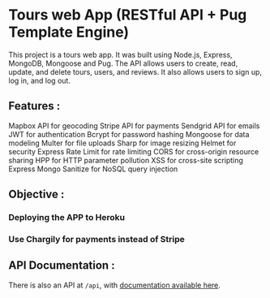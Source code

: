 # Tours web App (RESTful API + Pug Template Engine)

This project is a tours web app. It was built using Node.js, Express, MongoDB, Mongoose and Pug. The API allows users to create, read, update, and delete tours, users, and reviews. It also allows users to sign up, log in, and log out.

## Features :

Mapbox API for geocoding
Stripe API for payments
Sendgrid API for emails
JWT for authentication
Bcrypt for password hashing
Mongoose for data modeling
Multer for file uploads
Sharp for image resizing
Helmet for security
Express Rate Limit for rate limiting
CORS for cross-origin resource sharing
HPP for HTTP parameter pollution
XSS for cross-site scripting
Express Mongo Sanitize for NoSQL query injection


## Objective :

### Deploying the APP to Heroku
### Use Chargily for payments instead of Stripe

## API Documentation :

There is also an API at `/api`, with [documentation available here](https://documenter.getpostman.com/view/33493267/2sA3s9D8ac).
